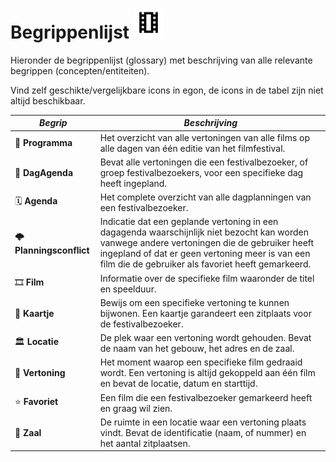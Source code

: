 # Begrippenlijst ![Film](./images/film.svg) 

Hieronder de begrippenlijst (glossary) met beschrijving van alle relevante begrippen (concepten/entiteiten).

Vind zelf geschikte/vergelijkbare icons in egon, de icons in de tabel zijn niet altijd beschikbaar.

| *Begrip*                  | *Beschrijving*             |
|---------------------------|----------------------------|
| 📔 **Programma**          | Het overzicht van alle vertoningen van alle films op alle dagen van één editie van het filmfestival. |
| 🔡 **DagAgenda**          | Bevat alle vertoningen die een festivalbezoeker, of groep festivalbezoekers, voor een specifieke dag heeft ingepland. |
| 🗓️ **Agenda**            | Het complete overzicht van alle dagplanningen van een festivalbezoeker. |
| 🌩️ **Planningsconflict** | Indicatie dat een geplande vertoning in een dagagenda waarschijnlijk niet bezocht kan worden vanwege andere vertoningen die de gebruiker heeft ingepland of dat er geen vertoning meer is van een film die de gebruiker als favoriet heeft gemarkeerd. |
| 🎞️ **Film**              | Informatie over de specifieke film waaronder de titel en speelduur. |
| 🎫 **Kaartje**            | Bewijs om een specifieke vertoning te kunnen bijwonen. Een kaartje garandeert een zitplaats voor de festivalbezoeker. |
| 🏛️ **Locatie**            | De plek waar een vertoning wordt gehouden. Bevat de naam van het gebouw, het adres en de zaal. |
| 🎥 **Vertoning**          |   Het moment waarop een specifieke film gedraaid wordt. Een vertoning is altijd gekoppeld aan één film en bevat de locatie, datum en starttijd. |
| ⭐ **Favoriet**           | Een film die een festivalbezoeker gemarkeerd heeft en graag wil zien. |
| 💃 **Zaal**                | De ruimte in een locatie waar een vertoning plaats vindt. Bevat de identificatie (naam, of nummer) en het aantal zitplaatsen. |
